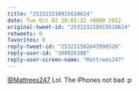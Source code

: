 ```yaml
---
title: "253223210915610624"
date: Tue Oct 02 20:01:32 +0000 2012
original-tweet-id: "253223210915610624"
retweets: 0
favorites: 0
reply-tweet-id: "253211582643990528"
reply-user-id: "300926308"
reply-user-screen-name: "Mattrees247"
---
```

<a href="https://twitter.com/Mattrees247">@Mattrees247</a> Lol. The iPhones not bad :p
